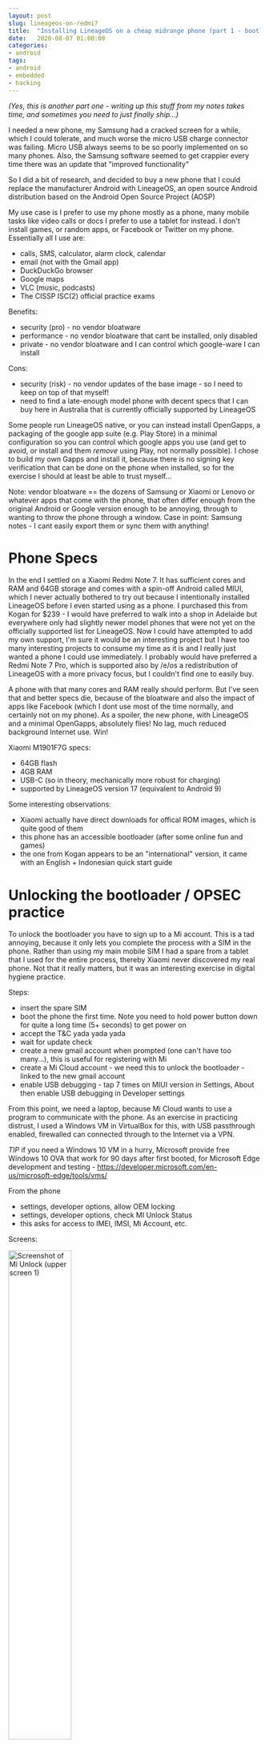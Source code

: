 ```yaml
---
layout: post
slug: lineageos-on-redmi7
title:  "Installing LineageOS on a cheap midrange phone (part 1 - bootloader unlock)"
date:   2020-08-07 01:00:00
categories:
- android
tags:
- android
- embedded
- hacking
---
```


_(Yes, this is another part one - writing up this stuff from my notes takes time, and sometimes you need to just finally ship...)_

I needed a new phone, my Samsung had a cracked screen for a while, which I could tolerate, and much worse the micro USB charge connector was failing. Micro USB always seems to be so poorly implemented on so many phones.  Also, the Samsung software seemed to get crappier every time there was an update that "improved functionality"

So I did a bit of research, and decided to buy a new phone that I could replace the manufacturer Android with LineageOS, an open source Android distribution based on the Android Open Source Project (AOSP)

My use case is I prefer to use my phone mostly as a phone, many mobile tasks like video calls or docs I prefer to use a tablet for instead. I don't install games, or random apps, or Facebook or Twitter on my phone. Essentially all I use are:
- calls, SMS, calculator, alarm clock, calendar
- email (not with the Gmail app)
- DuckDuckGo browser
- Google maps
- VLC (music, podcasts)
- The CISSP ISC(2) official practice exams

Benefits:

- security (pro) - no vendor bloatware
- performance - no vendor bloatware that cant be installed, only disabled
- private - no vendor bloatware and I can control which google-ware I can install

Cons:

- security (risk) - no vendor updates of the base image - so I need to keep on top of that myself!
- need to find a late-enough model phone with decent specs that I can buy here in Australia that is currently officially supported by LineageOS

Some people run LineageOS native, or you can instead install OpenGapps, a packaging of the google app suite (e.g. Play Store) in a minimal configuration so you can control which google apps you use (and get to avoid, or install and them _remove_ using Play, not normally possible). I chose to build my own Gapps and install it, because there is no signing key verification that can be done on the phone when installed, so for the exercise I should at least be able to trust myself...

Note: vendor bloatware == the dozens of Samsung or Xiaomi or Lenovo or whatever apps that come with the phone, that often differ enough from the original Android or Google version enough to be annoying, through to wanting to throw the phone through a window. Case in point: Samsung notes - I cant easily export them or sync them with anything!

# Phone Specs

In the end I settled on a Xiaomi Redmi Note 7. It has sufficient cores and RAM and 64GB storage and comes with a spin-off Android called MIUI, which I never actually bothered to try out because I intentionally installed LineageOS before I even started using as a phone.  I purchased this from Kogan for $239 - I would have preferred to walk into a shop in Adelaide but everywhere only had slightly newer model phones that were not yet on the officially supported list for LineageOS. Now I could have attempted to add my own support, I'm sure it would be an interesting project but I have too many interesting projects to consume my time as it is and I really just wanted a phone I could use immediately. I probably would have preferred a Redmi Note 7 Pro, which is supported also by /e/os a redistribution of LineageOS with a more privacy focus, but I couldn't find one to easily buy.

A phone with that many cores and RAM really should perform. But I've seen that and better specs die, because of the bloatware and also the impact of apps like Facebook (which I dont use most of the time normally, and certainly not on my phone). As a spoiler, the new phone, with LineageOS and a minimal OpenGapps, absolutely flies! No lag, much reduced background Internet use. Win!

Xiaomi M1901F7G specs:
- 64GB flash
- 4GB RAM
- USB-C (so in theory, mechanically more robust for charging)
- supported by LineageOS version 17 (equivalent to Android 9)

Some interesting observations:
- Xiaomi actually have direct downloads for offical ROM images, which is quite good of them
- this phone has an accessible bootloader (after some online fun and games)
- the one from Kogan appears to be an "international" version, it came with an English + Indonesian quick start guide

# Unlocking the bootloader / OPSEC practice

To unlock the bootloader you have to sign up to a Mi account. This is a tad annoying, because it only lets you complete the process with a SIM in the phone.
Rather than using my main mobile SIM I had a spare from a tablet that I used for the entire process, thereby Xiaomi never discovered my real phone. Not that it really matters, but it was an interesting exercise in digital hygiene practice.

Steps:

- insert the spare SIM
- boot the phone the first time. Note you need to hold power button down for quite a long time (5+ seconds) to get power on
- accept the T&C yada yada yada
- wait for update check
- create a new gmail account when prompted (one can't have too many...), this is useful for registering with Mi
- create a Mi Cloud account - we need this to unlock the bootloader - linked to the new gmail account
- enable USB debugging - tap 7 times on MIUI version in Settings, About then enable USB debugging in Developer settings

From this point, we need a laptop, because Mi Cloud wants to use a program to communicate with the phone.  As an exercise in practicing distrust, I used a Windows VM in VirtualBox for this, with USB passthrough enabled, firewalled can connected through to the Internet via a VPN.

*TIP* if you need a Windows 10 VM in a hurry, Microsoft provide free Windows 10 OVA that work for 90 days after first booted, for Microsoft Edge development and testing - https://developer.microsoft.com/en-us/microsoft-edge/tools/vms/

From the phone

- settings, developer options, allow OEM locking
- settings, developer options, check MI Unlock Status
- this asks for access to IMEI, IMSI, Mi Account, etc.

Screens:

<img src="/images/miunlock1.jpeg" alt="Screenshot of Mi Unlock (upper screen 1)" class="inline" width="50%" height="50%"/>
<img src="/images/miunlock2.jpeg" alt="Screenshot of Mi Unlock (lower screen 1)" class="inline" width="50%" height="50%"/>
<img src="/images/miunlock3.jpeg" alt="Screenshot of Mi Unlock (screen 2)" class="inline" width="50%" height="50%"/>

From the PC ( Windows 10 virtual machine)

- Download the Mi Ulock software from https://en.miui.com/unlock/download_en.html
- Run from VM hard drive (the O/S security settings won't let it run from the VirtualBox shared drive)
- This popped up a big disclaimer, then a wizard
- From settings, press Check Driver to ensure this is up to date

<img src="/images/miunlock4.png" alt="Screenshot of Mi Unlock Windows App (disclaimer)" class="inline" width="50%" height="50%"/>
<img src="/images/miunlock5.png" alt="Screenshot of Mi Unlock Windows App (wizard)" class="inline" width="50%" height="50%"/>

- Now plug in the phone, and reboot into fastboot by holding down settings and the power button together
- ensure VirtualBox USB passthrough is enabled, and with the phone plugged in select the "Google Android 0100" device in the VirtualBox USB settings
- The Windows app will detect this
- After this, you are presented with a screen with an Unlock button and instructions

<img src="/images/miunlock6.png" alt="Fastboot" class="inline" width="50%" height="50%"/>
<img src="/images/miunlock7.png" alt="Screenshot of Mi Unlock Windows App (installing drivers)" class="inline" width="50%" height="50%"/>
<img src="/images/miunlock8.png" alt="Screenshot of Mi Unlock Windows App (connected)" class="inline" width="50%" height="50%"/>

- After pressing Unlock, there is a confirmation box, followed by a big scary security warning.
- It says "An unlocked device is an easy target for malware which may damage your device or cause financial loss."
- Of course, this is correct, but this is a risk I will accept and instead take suitable mitigations, including only installing a minimal set of apps, updating regularly, and also making sure I regularly update the base operating system.  In practice if I don't root the phone, an unlocked boot loader is probably (*I hope*, need to do more research!) no more susceptible to malware anyway unless an adversary has physical access to to phone via USB connection to a PC...

<img src="/images/miunlock9.png" alt="Unlock confirmation" class="inline" width="50%" height="50%"/>
<img src="/images/miunlock10.png" alt="Scary security warning" class="inline" width="50%" height="50%"/>

- at this point, after the process completes, hold down Power and Volume Down with the cable unplugged
- this will boot into fastboot again - note this is a bit trick, wait about two seconds after power on vibrate before letting go
- the Windows app will confirm the successful procedure, then reboot the phone again

<img src="/images/miunlock11.png" alt="Completed" class="inline" width="50%" height="50%"/>

- at this point you will need to progress through the phone user setup again, far enough to go into settings and re-enable developer USB mode again
- we can now use the Android _fastload_ tool to install a new bootloader, TWRP, which we can then use to install LineageOS

_(to be continued)_